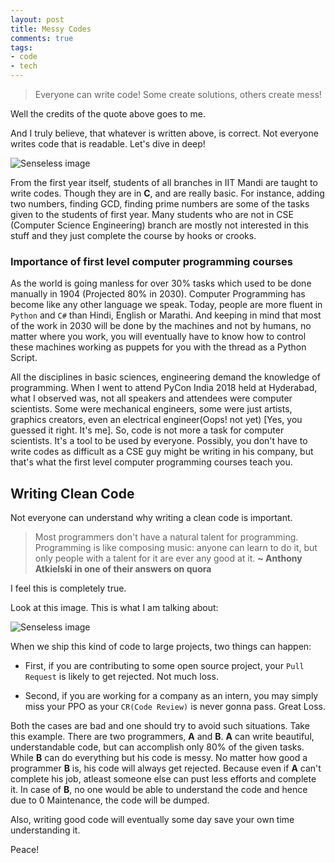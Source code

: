 ```yaml
---
layout: post
title: Messy Codes
comments: true
tags:
- code
- tech
---
```


> Everyone can write code! Some create solutions, others create mess!

Well the credits of the quote above goes to me.

And I truly believe, that whatever is written above, is correct. Not everyone writes code that is readable.
Let's dive in deep!

![Senseless image](https://shreyasb.com/thoughts/images/code_3.jpg)

From the first year itself, students of all branches in IIT Mandi are taught to write codes. Though they are in **C**, and are really basic. 
For instance, adding two numbers, finding GCD, finding prime numbers are some of the tasks given to the students of first year. Many students who are
not in CSE (Computer Science Engineering) branch are mostly not interested in this stuff and they just complete the course by hooks or crooks. 

### Importance of first level computer programming courses

As the world is going manless for over 30% tasks which used to be done manually in 1904 (Projected 80% in 2030). Computer Programming has become like any other language we speak. Today, people are more fluent in `Python` and `C#` than Hindi, English or Marathi. And keeping in mind that most of the work in 2030 will be done by the machines and not by humans, no matter where you work, you will eventually have to know how to control these machines working as puppets for you with the thread as a Python Script. 

All the disciplines in basic sciences, engineering demand the knowledge of programming. When I went to attend PyCon India 2018 held at Hyderabad, what I observed was, not all speakers and attendees were computer scientists. Some were mechanical engineers, some were just artists, graphics creators, even an electrical engineer(Oops! not yet) [Yes, you guessed it right. It's me]. So, code is not more a task for computer scientists. It's a tool to be used by everyone. Possibly, you don't have to write codes as difficult as a CSE guy might be writing in his company, but that's what the first level computer programming courses teach you. 

## Writing Clean Code

Not everyone can understand why writing a clean code is important.

> Most programmers don't have a natural talent for programming. Programming is like composing music: anyone can learn to do it, but only people with a talent for it are ever any good at it. **~ Anthony Atkielski in one of their answers on quora**

I feel this is completely true. 

Look at this image. This is what I am talking about: 

![Senseless image](https://shreyasb.com/thoughts/images/code_3.gif)

When we ship this kind of code to large projects, two things can happen:

* First, if you are contributing to some open source project, your `Pull Request` is likely to get rejected. Not much loss.

* Second, if you are working for a company as an intern, you may simply miss your PPO as your `CR(Code Review)` is never gonna pass. Great Loss.

Both the cases are bad and one should try to avoid such situations. Take this example. There are two programmers, **A** and **B**. **A** can write beautiful, understandable code, but can accomplish only 80% of the given tasks. While **B** can do everything but his code is messy. No matter how good a programmer **B**  is, his code will always get rejected. Because even if **A** can't complete his job, atleast someone else can pust less efforts and complete it. In case of **B**, no one would be able to understand the code and hence due to 0 Maintenance, the code will be dumped. 

Also, writing good code will eventually some day save your own time understanding it.

Peace! 